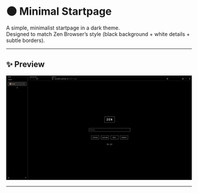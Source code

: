 # 🌑 Minimal Startpage

A simple, minimalist startpage in a dark theme.  
Designed to match Zen Browser’s style (black background + white details + subtle borders).

---

## ✨ Preview

![Screenshot](screenshot.png)

---

